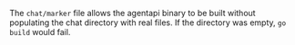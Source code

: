 The `chat/marker` file allows the agentapi binary to be built without
populating the chat directory with real files. If the directory was empty,
`go build` would fail.
